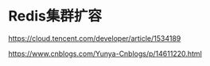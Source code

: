 
# Redis集群扩容
https://cloud.tencent.com/developer/article/1534189

https://www.cnblogs.com/Yunya-Cnblogs/p/14611220.html